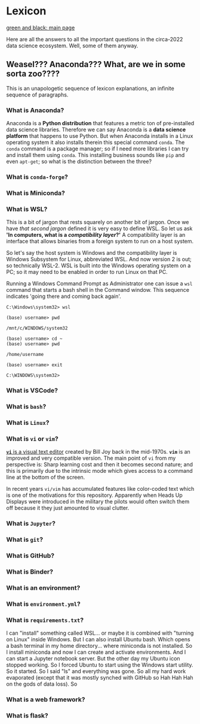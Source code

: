 # Lexicon


[green and black: main page](https://github.com/robfatland/greenandblack/blob/gh-pages/index.md)


Here are all the answers to all the important questions in the circa-2022 data science ecosystem. 
Well, some of them anyway.


## Weasel??? Anaconda???  What, are we in some sorta zoo????


This is an unapologetic sequence of lexicon explanations, an infinite sequence of paragraphs. 


### What is Anaconda?


Anaconda is a **Python distribution** that features a metric ton of pre-installed data science libraries. 
Therefore we can say Anaconda is a **data science platform** that happens to use Python. 
But when Anaconda installs in a Linux operating system it also installs therein this special command `conda`.
The `conda` command is a package manager; so if I need more libraries I can try and install them using
`conda`. This installing business sounds like `pip` and even `apt-get`; so what is the distinction
between the three? 


### What is **`conda-forge`**?


### What is Miniconda? 


### What is WSL?

This is a bit of jargon that rests squarely on another bit of jargon. Once we have *that second jargon*
defined it is very easy to define WSL. So let us ask **'In computers, what is a *compatibility layer*?'**
A compatibility layer is an interface that allows binaries from a foreign system to run on a host 
system. 

So let's say the host system is Windows and the compatibility layer is Windows Subsystem for Linux, 
abbreviated WSL. And now version 2 is out; so technically WSL-2. WSL is built into the Windows operating
system on a PC; so it may need to be enabled in order to run Linux on that PC. 

Running a Windows Command Prompt as Administrator one can issue a `wsl` command that starts a bash shell
in the Command window. This sequence indicates 'going there and coming back again'.

```
C:\Windows\system32> wsl

(base) username> pwd

/mnt/c/WINDOWS/system32

(base) username> cd ~
(base) username> pwd

/home/username

(base) username> exit

C:\WINDOWS\system32>
```

### What is VSCode?


### What is **`bash`**?


### What is **`Linux`**?


### What is **`vi`** or **`vim`**?

[**`vi`** is a visual text editor](https://en.wikipedia.org/wiki/Vi)
created by Bill Joy back in the mid-1970s. **`vim`** is an improved 
and very compatible version. The main point of `vi` from my perspective
is: Sharp learning cost and then it becomes second nature; and this
is primarily due to the intrinsic <escape> mode which gives access
to a command line at the bottom of the screen.
  

In recent years `vi/vim` has accumulated features like color-coded
text which is one of the motivations for this repository. Apparently
when Heads Up Displays were introduced in the military the pilots 
would often switch them off because it they just amounted to visual clutter.



### What is **`Jupyter`**?


### What is **`git`**?


### What is GitHub?


### What is Binder?


### What is an environment?


### What is **`environment.yml`**?


### What is **`requirements.txt`**?


I can "install" something called WSL... or maybe it is combined with "turning on Linux" inside Windows. But I can also install Ubuntu bash. Which opens a bash terminal in my home directory... where miniconda is not installed. So I install miniconda and now I can create and activate environments. And I can start a Jupyter notebook server. But the other day my Ubuntu <start> icon stopped working. So I forced Ubuntu to start using the Windows start utility. So it started. So I said "ls" and everything was gone. So all my hard work evaporated (except that it was mostly synched with GitHub so Hah Hah Hah on the gods of data loss). So 
  
  
  ### What is a web framework?
  
  
  ### What is flask?
